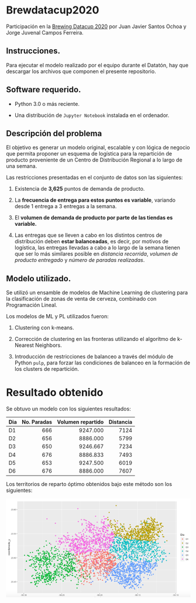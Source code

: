 # Brewdatacup2020

Participación en la [Brewing Datacup 2020](https://www.brewingdatacup.com) por Juan Javier Santos Ochoa y Jorge Juvenal Campos Ferreira.

## Instrucciones. 

Para ejecutar el modelo realizado por el equipo durante el Datatón, hay que descargar los archivos que componen el presente repositorio. 

## Software requerido. 

* Python 3.0 o más reciente. 

* Una distribución de `Jupyter Notebook` instalada en el ordenador. 


## Descripción del problema

El objetivo es generar un modelo original, escalable y con lógica de negocio que permita proponer un esquema de logística para la repartición de producto proveniente de un Centro de Distribución Regional a lo largo de una semana. 

Las restricciones presentadas en el conjunto de datos son las siguientes: 

1. Existencia de **3,625** puntos de demanda de producto. 

2. La **frecuencia de entrega para estos puntos es variable**, variando desde 1 entrega a 3 entregas a la semana. 

3. El **volumen de demanda de producto por parte de las tiendas es variable.** 

4. Las entregas que se lleven a cabo en los distintos centros de distribución deben **estar balanceadas**, es decir, por motivos de logística, las entregas llevadas a cabo a lo largo de la semana tienen que ser lo más similares posible en _distancia recorrida_, _volumen de producto entregado_ y _número de paradas realizadas_. 

## Modelo utilizado. 

Se utilizó un ensamble de modelos de Machine Learning de clustering para la clasificación de zonas de venta de cerveza, combinado con Programación Lineal. 

Los modelos de ML y PL utilizados fueron: 

1) Clustering con k-means. 

2) Corrección de clustering en las fronteras utilizando el algorítmo de k-Nearest Neighbors. 

3) Introducción de restricciones de balanceo a través del módulo de Python `pulp`, para forzar las condiciones de balanceo en la formación de los clusters de repartición. 


# Resultado obtenido

Se obtuvo un modelo con los siguientes resultados: 

<table>
 <thead>
  <tr>
   <th style="text-align:left;"> Dia </th>
   <th style="text-align:right;"> No. Paradas </th>
   <th style="text-align:right;"> Volumen repartido </th>
   <th style="text-align:right;"> Distancia </th>
  </tr>
 </thead>
<tbody>
  <tr>
   <td style="text-align:left;"> D1 </td>
   <td style="text-align:right;"> 666 </td>
   <td style="text-align:right;"> 9247.000 </td>
   <td style="text-align:right;"> 7124 </td>
  </tr>
  <tr>
   <td style="text-align:left;"> D2 </td>
   <td style="text-align:right;"> 656 </td>
   <td style="text-align:right;"> 8886.000 </td>
   <td style="text-align:right;"> 5799 </td>
  </tr>
  <tr>
   <td style="text-align:left;"> D3 </td>
   <td style="text-align:right;"> 650 </td>
   <td style="text-align:right;"> 9246.667 </td>
   <td style="text-align:right;"> 7234 </td>
  </tr>
  <tr>
   <td style="text-align:left;"> D4 </td>
   <td style="text-align:right;"> 676 </td>
   <td style="text-align:right;"> 8886.833 </td>
   <td style="text-align:right;"> 7493 </td>
  </tr>
  <tr>
   <td style="text-align:left;"> D5 </td>
   <td style="text-align:right;"> 653 </td>
   <td style="text-align:right;"> 9247.500 </td>
   <td style="text-align:right;"> 6019 </td>
  </tr>
  <tr>
   <td style="text-align:left;"> D6 </td>
   <td style="text-align:right;"> 676 </td>
   <td style="text-align:right;"> 8886.000 </td>
   <td style="text-align:right;"> 7607 </td>
  </tr>
</tbody>
</table>

Los territorios de reparto óptimo obtenidos bajo este método son los siguientes: 

![](https://raw.githubusercontent.com/Databuesos-Team/brewdatacup2020/main/img/mapa_clusters.png)





